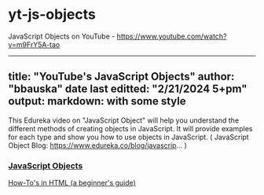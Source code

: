 # yt-js-objects
JavaScript Objects on YouTube - https://www.youtube.com/watch?v=m9FrY5A-tao

---
title: "YouTube's JavaScript Objects"
author: "bbauska"
date last editted: "2/21/2024 5+pm"
output: 
  markdown:
    with some style
---


This Edureka video on "JavaScript Object" will help you understand the different methods of creating objects in JavaScript. It will provide examples for each type and show you how to use objects in JavaScript. ( JavaScript Object Blog: https://www.edureka.co/blog/javascrip... )

<h3><a href="https://www.edureka.co/blog/javascript-object/">JavaScript Objects</a></h3>

<a href="https://www.html-easy.com/learn/how-to-add-a-target-attribute-in-html/">How-To's in HTML (a beginner's guide)</a>

